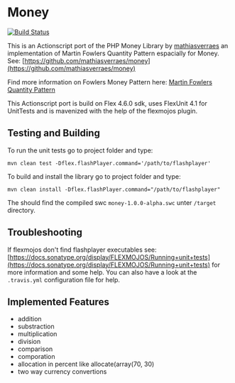 Money
=====

[![Build Status](https://travis-ci.org/jschaedl/Money.png?branch=master)](https://travis-ci.org/jschaedl/Money) 

This is an Actionscript port of the PHP Money Library by [mathiasverraes](https://github.com/mathiasverraes) an implementation of Martin Fowlers Quantity Pattern espacially for Money. See: [https://github.com/mathiasverraes/money](https://github.com/mathiasverraes/money)

Find more information on Fowlers Money Pattern here: [Martin Fowlers Quantity Pattern](http://martinfowler.com/eaaDev/quantity.html)

This Actionscript port is build on Flex 4.6.0 sdk, uses FlexUnit 4.1 for UnitTests and is mavenized with the help of the flexmojos plugin.


## Testing and Building

To run the unit tests go to project folder and type: 

```
mvn clean test -Dflex.flashPlayer.command='/path/to/flashplayer'
```

To build and install the library go to project folder and type: 

```
mvn clean install -Dflex.flashPlayer.command="/path/to/flashplayer"
```

The should find the compiled swc ```money-1.0.0-alpha.swc``` unter ```/target``` directory.


## Troubleshooting

If flexmojos don't find flashplayer executables see: [https://docs.sonatype.org/display/FLEXMOJOS/Running+unit+tests](https://docs.sonatype.org/display/FLEXMOJOS/Running+unit+tests) for more information and some help. You can also have a look at the ```.travis.yml``` configuration file for help.  

## Implemented Features
* addition
* substraction
* multiplication
* division
* comparison
* comporation
* allocation in percent like allocate(array(70, 30)
* two way currency convertions





